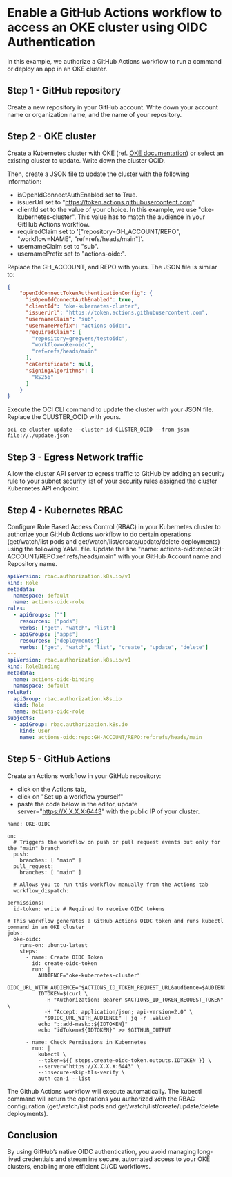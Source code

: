 # Enable a GitHub Actions workflow to access an OKE cluster using OIDC Authentication

In this example, we authorize a GitHub Actions workflow to run a command or deploy an app in an OKE cluster.

## Step 1 - GitHub repository
Create a new repository in your GitHub account. Write down your account name or organization name, and the name of your repository.

## Step 2 - OKE cluster
Create a Kubernetes cluster with OKE (ref. [OKE documentation](https://docs.oracle.com/en-us/iaas/Content/ContEng/Tasks/contengcreatingclusterusingoke.htm)) or select an existing cluster to update. Write down the cluster OCID.

Then, create a JSON file to update the cluster with the following information:
* isOpenIdConnectAuthEnabled set to True.
* issuerUrl set to "https://token.actions.githubusercontent.com".
* clientId set to the value of your choice. In this example, we use "oke-kubernetes-cluster". This value has to match the audience in your GitHub Actions workflow.
* requiredClaim set to '["repository=GH_ACCOUNT/REPO", "workflow=NAME", "ref=refs/heads/main"]'.
* usernameClaim set to "sub".
* usernamePrefix set to "actions-oidc:".

Replace the GH_ACCOUNT, and REPO with yours. The JSON file is similar to:
``` json
{
    "openIdConnectTokenAuthenticationConfig": {
      "isOpenIdConnectAuthEnabled": true,
      "clientId": "oke-kubernetes-cluster",
      "issuerUrl": "https://token.actions.githubusercontent.com",
      "usernameClaim": "sub",
      "usernamePrefix": "actions-oidc:",
      "requiredClaim": [
        "repository=gregvers/testoidc",
        "workflow=oke-oidc",
        "ref=refs/heads/main"
      ],
      "caCertificate": null,
      "signingAlgorithms": [
        "RS256"
      ]
    }
}
```

Execute the OCI CLI command to update the cluster with your JSON file. Replace the CLUSTER_OCID with yours.
```
oci ce cluster update --cluster-id CLUSTER_OCID --from-json file://./update.json
```

## Step 3 - Egress Network traffic
Allow the cluster API server to egress traffic to GitHub by adding an security rule to your subnet security list of your security rules assigned the cluster Kubernetes API endpoint.

## Step 4 - Kubernetes RBAC
Configure Role Based Access Control (RBAC) in your Kubernetes cluster to authorize your GitHub Actions workflow to do certain operations (get/watch/list pods and get/watch/list/create/update/delete deployments) using the following YAML file. Update the line "name: actions-oidc:repo:GH-ACCOUNT/REPO:ref:refs/heads/main" with your GitHub Account name and Repository name.

``` yaml
apiVersion: rbac.authorization.k8s.io/v1
kind: Role
metadata:
  namespace: default
  name: actions-oidc-role
rules:
  - apiGroups: [""]
    resources: ["pods"]
    verbs: ["get", "watch", "list"]
  - apiGroups: ["apps"]
    resources: ["deployments"]
    verbs: ["get", "watch", "list", "create", "update", "delete"]
---
apiVersion: rbac.authorization.k8s.io/v1
kind: RoleBinding
metadata:
  name: actions-oidc-binding
  namespace: default
roleRef:
  apiGroup: rbac.authorization.k8s.io
  kind: Role
  name: actions-oidc-role
subjects:
  - apiGroup: rbac.authorization.k8s.io
    kind: User
    name: actions-oidc:repo:GH-ACCOUNT/REPO:ref:refs/heads/main
```

## Step 5 - GitHub Actions
Create an Actions workflow in your GitHub repository: 
* click on the Actions tab,
* click on "Set up a workflow yourself"
* paste the code below in the editor, update server="https://X.X.X.X:6443" with the public IP of your cluster.

```
name: OKE-OIDC

on:
  # Triggers the workflow on push or pull request events but only for the "main" branch
  push:
    branches: [ "main" ]
  pull_request:
    branches: [ "main" ]

  # Allows you to run this workflow manually from the Actions tab
  workflow_dispatch:

permissions:
  id-token: write # Required to receive OIDC tokens

# This workflow generates a GitHub Actions OIDC token and runs kubectl command in an OKE cluster
jobs:
  oke-oidc:
    runs-on: ubuntu-latest
    steps:
      - name: Create OIDC Token
        id: create-oidc-token
        run: |
          AUDIENCE="oke-kubernetes-cluster"
          OIDC_URL_WITH_AUDIENCE="$ACTIONS_ID_TOKEN_REQUEST_URL&audience=$AUDIENCE"
          IDTOKEN=$(curl \
            -H "Authorization: Bearer $ACTIONS_ID_TOKEN_REQUEST_TOKEN" \
            -H "Accept: application/json; api-version=2.0" \
            "$OIDC_URL_WITH_AUDIENCE" | jq -r .value)
          echo "::add-mask::${IDTOKEN}"
          echo "idToken=${IDTOKEN}" >> $GITHUB_OUTPUT

      - name: Check Permissions in Kubernetes
        run: |
          kubectl \
          --token=${{ steps.create-oidc-token.outputs.IDTOKEN }} \
          --server="https://X.X.X.X:6443" \
          --insecure-skip-tls-verify \
          auth can-i --list
```

The Github Actions workflow will execute automatically. The kubectl command will return the operations you authorized with the RBAC configuration (get/watch/list pods and get/watch/list/create/update/delete deployments).

## Conclusion
By using GitHub’s native OIDC authentication, you avoid managing long-lived credentials and streamline secure, automated access to your OKE clusters, enabling more efficient CI/CD workflows.

